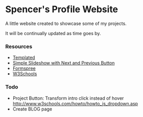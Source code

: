 # Spencer's Profile Website

A little website created to showcase some of my projects.

It will be continually updated as time goes by.


### Resources
- [Templated](https://templated.co)
- [Simple Slideshow with Next and Previous Button](http://fiddle.jshell.net/hHnX5/1154/)
- [Formspree](https://formspree.io/)
- [W3Schools](http://www.w3schools.com/)

### Todo
- Project Button: Transform intro click instead of hover http://www.w3schools.com/howto/howto_js_dropdown.asp
- Create BLOG page